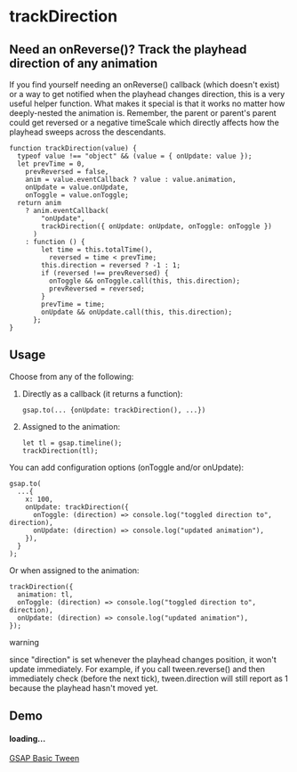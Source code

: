 # trackDirection

## Need an onReverse()? Track the playhead direction of any animation[​](#need-an-onreverse-track-the-playhead-direction-of-any-animation "Direct link to Need an onReverse()? Track the playhead direction of any animation")

If you find yourself needing an onReverse() callback (which doesn't exist) or a way to get notified when the playhead changes direction, this is a very useful helper function. What makes it special is that it works no matter how deeply-nested the animation is. Remember, the parent or parent's parent could get reversed or a negative timeScale which directly affects how the playhead sweeps across the descendants.

```
function trackDirection(value) {
  typeof value !== "object" && (value = { onUpdate: value });
  let prevTime = 0,
    prevReversed = false,
    anim = value.eventCallback ? value : value.animation,
    onUpdate = value.onUpdate,
    onToggle = value.onToggle;
  return anim
    ? anim.eventCallback(
        "onUpdate",
        trackDirection({ onUpdate: onUpdate, onToggle: onToggle })
      )
    : function () {
        let time = this.totalTime(),
          reversed = time < prevTime;
        this.direction = reversed ? -1 : 1;
        if (reversed !== prevReversed) {
          onToggle && onToggle.call(this, this.direction);
          prevReversed = reversed;
        }
        prevTime = time;
        onUpdate && onUpdate.call(this, this.direction);
      };
}
```

## Usage[​](#usage "Direct link to Usage")

Choose from any of the following:

1. Directly as a callback (it returns a function):

   <!-- -->

   ```
   gsap.to(... {onUpdate: trackDirection(), ...})
   ```

2. Assigned to the animation:

   <!-- -->

   ```
   let tl = gsap.timeline();
   trackDirection(tl);
   ```

You can add configuration options (onToggle and/or onUpdate):

```
gsap.to(
  ...{
    x: 100,
    onUpdate: trackDirection({
      onToggle: (direction) => console.log("toggled direction to", direction),
      onUpdate: (direction) => console.log("updated animation"),
    }),
  }
);
```

Or when assigned to the animation:

```
trackDirection({
  animation: tl,
  onToggle: (direction) => console.log("toggled direction to", direction),
  onUpdate: (direction) => console.log("updated animation"),
});
```

warning

since "direction" is set whenever the playhead changes position, it won't update immediately. For example, if you call tween.reverse() and then immediately check (before the next tick), tween.direction will still report as 1 because the playhead hasn't moved yet.

## Demo[​](#demo "Direct link to Demo")

#### loading...

[GSAP Basic Tween](https://codepen.io/GreenSock/embed/rNyrGjB?default-tab=result\&theme-id=41164)
